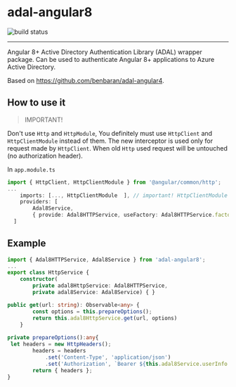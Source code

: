 # adal-angular8
![build status](https://travis-ci.org/Macadoshis/adal-angular5.svg?branch=master)

___

Angular 8+ Active Directory Authentication Library (ADAL) wrapper package. Can be used to authenticate Angular 8+ applications to Azure Active Directory.

Based on https://github.com/benbaran/adal-angular4.


## How to use it
> IMPORTANT!

Don't use `Http` and `HttpModule`, You definitely must use `HttpClient` and `HttpClientModule` instead of them.
The new interceptor is used only for request made by `HttpClient`.
When old `Http` used request will be untouched (no authorization header).

In `app.module.ts`

```typescript
import { HttpClient, HttpClientModule } from '@angular/common/http';
...
    imports: [..., HttpClientModule  ], // important! HttpClientModule replaces HttpModule
    providers: [
        Adal8Service,
        { provide: Adal8HTTPService, useFactory: Adal8HTTPService.factory, deps: [HttpClient, Adal8Service] } //  // important! HttpClient replaces Http
  ]
```

## Example

```typescript
import { Adal8HTTPService, Adal8Service } from 'adal-angular8';
...
export class HttpService {
    constructor(
        private adal8HttpService: Adal8HTTPService,
        private adal8Service: Adal8Service) { }

public get(url: string): Observable<any> {
        const options = this.prepareOptions();
        return this.adal8HttpService.get(url, options)
    }
    
private prepareOptions():any{
 let headers = new HttpHeaders();
        headers = headers
            .set('Content-Type', 'application/json')
            .set('Authorization', `Bearer ${this.adal8Service.userInfo.token}`);
        return { headers };
}
```        
